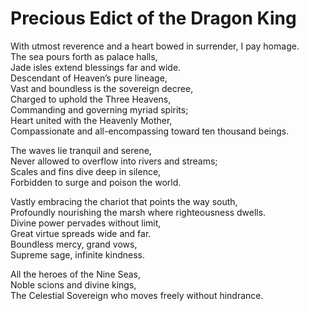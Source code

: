 # Precious Edict of the Dragon King

With utmost reverence and a heart bowed in surrender, I pay homage.  
The sea pours forth as palace halls,  
Jade isles extend blessings far and wide.  
Descendant of Heaven’s pure lineage,  
Vast and boundless is the sovereign decree,  
Charged to uphold the Three Heavens,  
Commanding and governing myriad spirits;  
Heart united with the Heavenly Mother,  
Compassionate and all-encompassing toward ten thousand beings.  

The waves lie tranquil and serene,  
Never allowed to overflow into rivers and streams;  
Scales and fins dive deep in silence,  
Forbidden to surge and poison the world.  

Vastly embracing the chariot that points the way south,  
Profoundly nourishing the marsh where righteousness dwells.  
Divine power pervades without limit,  
Great virtue spreads wide and far.  
Boundless mercy, grand vows,  
Supreme sage, infinite kindness.  

All the heroes of the Nine Seas,  
Noble scions and divine kings,  
The Celestial Sovereign who moves freely without hindrance.